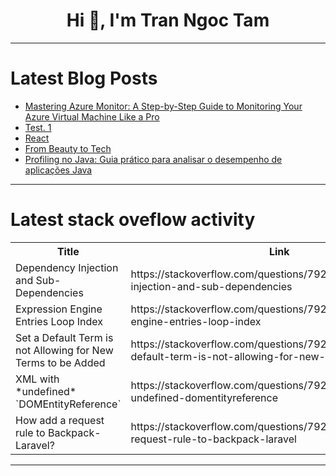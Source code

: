 <h1 align="center">Hi 👋, I'm Tran Ngoc Tam</h1>

---

# Latest Blog Posts 
<!-- BLOG-POST-LIST:START -->
- [Mastering Azure Monitor: A Step-by-Step Guide to Monitoring Your Azure Virtual Machine Like a Pro](https://dev.to/unique-tea/mastering-azure-monitor-a-step-by-step-guide-to-monitoring-your-azure-virtual-machine-like-a-pro-33ko)
- [Test. 1](https://dev.to/himanshu_mishra_13/test-1-5f4o)
- [React](https://dev.to/baonguyen2411/react-3ni7)
- [From Beauty to Tech](https://dev.to/irisdaniels25/from-beauty-to-tech-598c)
- [Profiling no Java: Guia prático para analisar o desempenho de aplicações Java](https://dev.to/ifelipedev/profiling-no-java-guia-pratico-para-analisar-o-desempenho-de-aplicacoes-java-j5m)
<!-- BLOG-POST-LIST:END -->

---

# Latest stack oveflow activity
<table>
  <tr><th>Title</th><th>Link</th></tr>
  <!-- STACKOVERFLOW:START --><tr><td>Dependency Injection and Sub-Dependencies</td><td>https://stackoverflow.com/questions/79298604/dependency-injection-and-sub-dependencies</td></tr><tr><td>Expression Engine Entries Loop Index</td><td>https://stackoverflow.com/questions/79298541/expression-engine-entries-loop-index</td></tr><tr><td>Set a Default Term is not Allowing for New Terms to be Added</td><td>https://stackoverflow.com/questions/79298507/set-a-default-term-is-not-allowing-for-new-terms-to-be-added</td></tr><tr><td>XML with *undefined* `DOMEntityReference`</td><td>https://stackoverflow.com/questions/79298448/xml-with-undefined-domentityreference</td></tr><tr><td>How add a request rule to Backpack-Laravel?</td><td>https://stackoverflow.com/questions/79298356/how-add-a-request-rule-to-backpack-laravel</td></tr><!-- STACKOVERFLOW:END -->
</table>

---


